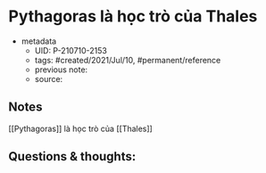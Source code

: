 # Pythagoras là học trò của Thales

- metadata
	- UID: P-210710-2153
	- tags: #created/2021/Jul/10, #permanent/reference
	- previous note: 
	- source: 

## Notes
[[Pythagoras]] là học trò của [[Thales]]

## Questions & thoughts:

